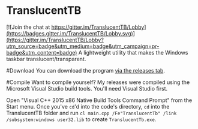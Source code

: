 # TranslucentTB

[![Join the chat at https://gitter.im/TranslucentTB/Lobby](https://badges.gitter.im/TranslucentTB/Lobby.svg)](https://gitter.im/TranslucentTB/Lobby?utm_source=badge&utm_medium=badge&utm_campaign=pr-badge&utm_content=badge)
A lightweight utility that makes the Windows taskbar translucent/transparent.

#Download
You can download the program [via the releases tab](https://github.com/ethanhs/TranslucentTB/releases).

#Compile
Want to compile yourself? My releases were compiled using the Microsoft Visual Studio build tools. You'll need Visual Studio first.

Open "Visual C++ 2015 x86 Native Build Tools Command Prompt" from the Start menu. Once you've `cd`'d into the code's directory, `cd` into the TranslucentTB folder and run `cl main.cpp /Fe"TranslucentTb" /link /subsystem:windows user32.lib` to create `TranslucentTb.exe`.